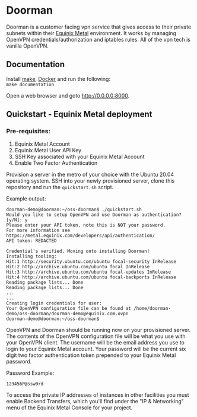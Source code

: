 # Doorman

Doorman is a customer facing vpn service that gives access to their private subnets within their [Equinix Metal](https://metal.equinix.com/) environment.
It works by managing OpenVPN credentials/authorization and iptables rules.
All of the vpn tech is vanilla OpenVPN.

## Documentation
Install [make](https://www.gnu.org/software/make/#:~:text=GNU%20Make%20is%20a%20tool,compute%20it%20from%20other%20files.), [Docker](https://docs.docker.com/engine/install/) and run the following:  
`make documentation`

Open a web browser and goto http://0.0.0.0:8000.

## Quickstart - Equinix Metal deployment

### Pre-requisites:
1.  Equinix Metal Account
1.  Equinix Metal User API Key
1.  SSH Key associated with your Equinix Metal Account
1.  Enable Two Factor Authentication


Provision a server in the metro of your choice with the Ubuntu 20.04 operating system. 
SSH into your newly provisioned server, clone this repository and run the `quickstart.sh` script.

Example output:
```
doorman-demo@doorman:~/oss-doorman$ ./quickstart.sh 
Would you like to setup OpenVPN and use Doorman as authentication? [y/N]: y
Please enter your API token, note this is NOT your password.
For more information see https://metal.equinix.com/developers/api/authentication/
API token: REDACTED

Credential's verified. Moving onto installing Doorman!
Installing tooling:
Hit:1 http://security.ubuntu.com/ubuntu focal-security InRelease
Hit:2 http://archive.ubuntu.com/ubuntu focal InRelease
Hit:3 http://archive.ubuntu.com/ubuntu focal-updates InRelease
Hit:4 http://archive.ubuntu.com/ubuntu focal-backports InRelease
Reading package lists... Done
Reading package lists... Done
...
...
Creating login credentials for user:
Your OpenVPN configuration file can be found at /home/doorman-demo/oss-doorman/doorman-demo@equinix.com.ovpn
doorman-demo@doorman:~/oss-doorman$
```

OpenVPN and Doorman should be running now on your provisioned server. 
The contents of the OpenVPN configuration file will be what you use with your OpenVPN client. 
The username will be the email address you use to login to your Equinix Metal account. 
Your password will be the current six digit two factor authentication token prepended to your Equinix Metal password.

Password Example:
```
123456P@ssw0rd
```

To access the private IP addresses of instances in other facilities you must enable Backend Transfers, which you'll find under the "IP & Networking" menu of the Equinix Metal Console for your project.
